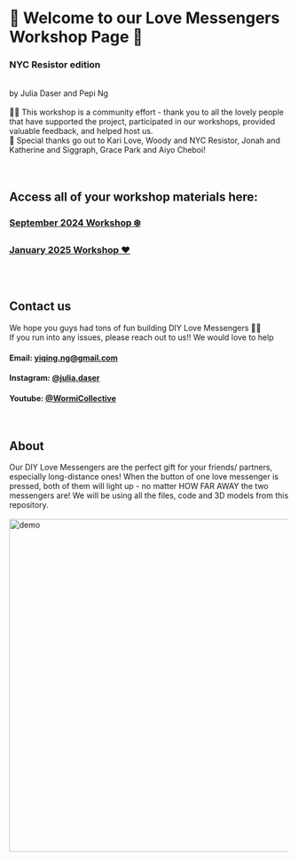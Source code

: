 # 💖 Welcome to our Love Messengers Workshop Page 💖
### **NYC Resistor edition** 
<br>
by Julia Daser and Pepi Ng
<br>
<br>
👯‍♀️ This workshop is a community effort - thank you to all the lovely people that have supported the project, 
participated in our workshops, provided valuable feedback, and helped host us. 
<br>
🥰 Special thanks go out to Kari Love, Woody and NYC Resistor, Jonah and Katherine and Siggraph, Grace Park and Aiyo Cheboi!
<br>
<br>
<br>

## Access all of your workshop materials here:
### [September 2024 Workshop ❄️](./Sep%202024)
### [January 2025 Workshop ❤️](./Jan%202025)


<br>
<br>

## Contact us
We hope you guys had tons of fun building  DIY Love Messengers 💙🧡  <br>
If you run into any issues, please reach out to us!! We would love to help
<br>
#### Email:  yiqing.ng@gmail.com
#### Instagram: [@julia.daser](https://www.instagram.com/julia.daser/)
#### Youtube: [@WormiCollective](https://www.youtube.com/@WormiCollective)

<br>

## About 
Our DIY Love Messengers are the perfect gift for your friends/ partners, especially long-distance ones! When the button of one love messenger is pressed, both of them will light up - no matter HOW FAR AWAY the two messengers are! We will be using all the files, code and 3D models from this repository.
<br>
<br>
<img src="Media/gif.gif" alt="demo" width="600"/>
<br>
<br>
